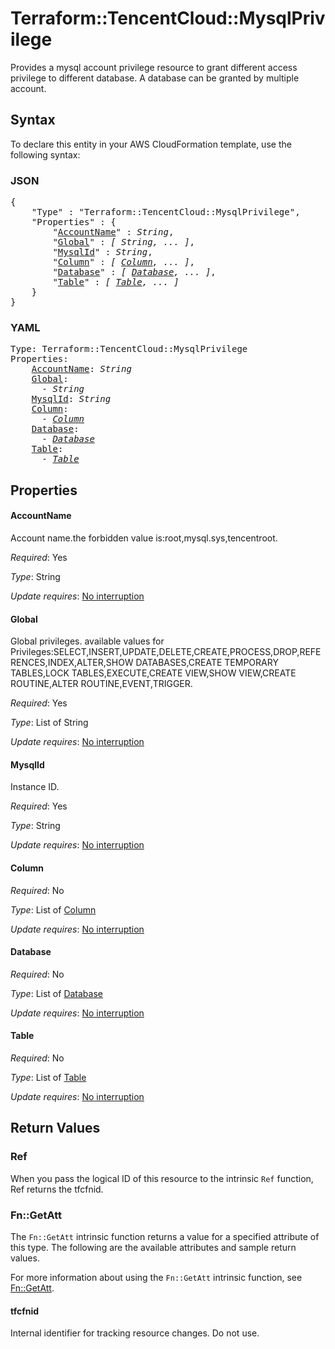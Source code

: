 # Terraform::TencentCloud::MysqlPrivilege

Provides a mysql account privilege resource to grant different access privilege to different database. A database can be granted by multiple account.

## Syntax

To declare this entity in your AWS CloudFormation template, use the following syntax:

### JSON

<pre>
{
    "Type" : "Terraform::TencentCloud::MysqlPrivilege",
    "Properties" : {
        "<a href="#accountname" title="AccountName">AccountName</a>" : <i>String</i>,
        "<a href="#global" title="Global">Global</a>" : <i>[ String, ... ]</i>,
        "<a href="#mysqlid" title="MysqlId">MysqlId</a>" : <i>String</i>,
        "<a href="#column" title="Column">Column</a>" : <i>[ <a href="column.md">Column</a>, ... ]</i>,
        "<a href="#database" title="Database">Database</a>" : <i>[ <a href="database.md">Database</a>, ... ]</i>,
        "<a href="#table" title="Table">Table</a>" : <i>[ <a href="table.md">Table</a>, ... ]</i>
    }
}
</pre>

### YAML

<pre>
Type: Terraform::TencentCloud::MysqlPrivilege
Properties:
    <a href="#accountname" title="AccountName">AccountName</a>: <i>String</i>
    <a href="#global" title="Global">Global</a>: <i>
      - String</i>
    <a href="#mysqlid" title="MysqlId">MysqlId</a>: <i>String</i>
    <a href="#column" title="Column">Column</a>: <i>
      - <a href="column.md">Column</a></i>
    <a href="#database" title="Database">Database</a>: <i>
      - <a href="database.md">Database</a></i>
    <a href="#table" title="Table">Table</a>: <i>
      - <a href="table.md">Table</a></i>
</pre>

## Properties

#### AccountName

Account name.the forbidden value is:root,mysql.sys,tencentroot.

_Required_: Yes

_Type_: String

_Update requires_: [No interruption](https://docs.aws.amazon.com/AWSCloudFormation/latest/UserGuide/using-cfn-updating-stacks-update-behaviors.html#update-no-interrupt)

#### Global

Global privileges. available values for Privileges:SELECT,INSERT,UPDATE,DELETE,CREATE,PROCESS,DROP,REFERENCES,INDEX,ALTER,SHOW DATABASES,CREATE TEMPORARY TABLES,LOCK TABLES,EXECUTE,CREATE VIEW,SHOW VIEW,CREATE ROUTINE,ALTER ROUTINE,EVENT,TRIGGER.

_Required_: Yes

_Type_: List of String

_Update requires_: [No interruption](https://docs.aws.amazon.com/AWSCloudFormation/latest/UserGuide/using-cfn-updating-stacks-update-behaviors.html#update-no-interrupt)

#### MysqlId

Instance ID.

_Required_: Yes

_Type_: String

_Update requires_: [No interruption](https://docs.aws.amazon.com/AWSCloudFormation/latest/UserGuide/using-cfn-updating-stacks-update-behaviors.html#update-no-interrupt)

#### Column

_Required_: No

_Type_: List of <a href="column.md">Column</a>

_Update requires_: [No interruption](https://docs.aws.amazon.com/AWSCloudFormation/latest/UserGuide/using-cfn-updating-stacks-update-behaviors.html#update-no-interrupt)

#### Database

_Required_: No

_Type_: List of <a href="database.md">Database</a>

_Update requires_: [No interruption](https://docs.aws.amazon.com/AWSCloudFormation/latest/UserGuide/using-cfn-updating-stacks-update-behaviors.html#update-no-interrupt)

#### Table

_Required_: No

_Type_: List of <a href="table.md">Table</a>

_Update requires_: [No interruption](https://docs.aws.amazon.com/AWSCloudFormation/latest/UserGuide/using-cfn-updating-stacks-update-behaviors.html#update-no-interrupt)

## Return Values

### Ref

When you pass the logical ID of this resource to the intrinsic `Ref` function, Ref returns the tfcfnid.

### Fn::GetAtt

The `Fn::GetAtt` intrinsic function returns a value for a specified attribute of this type. The following are the available attributes and sample return values.

For more information about using the `Fn::GetAtt` intrinsic function, see [Fn::GetAtt](https://docs.aws.amazon.com/AWSCloudFormation/latest/UserGuide/intrinsic-function-reference-getatt.html).

#### tfcfnid

Internal identifier for tracking resource changes. Do not use.

